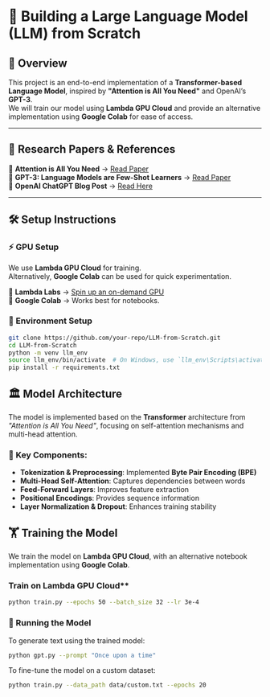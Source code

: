 # 🚀 Building a Large Language Model (LLM) from Scratch  

## 📌 Overview  
This project is an end-to-end implementation of a **Transformer-based Language Model**, inspired by **"Attention is All You Need"** and OpenAI’s **GPT-3**.  
We will train our model using **Lambda GPU Cloud** and provide an alternative implementation using **Google Colab** for ease of access.

---

## 📖 Research Papers & References  
📄 **Attention is All You Need** → [Read Paper](https://arxiv.org/abs/1706.03762)  
📄 **GPT-3: Language Models are Few-Shot Learners** → [Read Paper](https://arxiv.org/abs/2005.14165)  
📄 **OpenAI ChatGPT Blog Post** → [Read Here](https://openai.com/blog/chatgpt/)  

---

## 🛠️ Setup Instructions

### ⚡ GPU Setup
We use **Lambda GPU Cloud** for training.  
Alternatively, **Google Colab** can be used for quick experimentation.

🔗 **Lambda Labs** → [Spin up an on-demand GPU](https://lambdalabs.com)  
🔗 **Google Colab** → Works best for notebooks.

### 🔧 Environment Setup  
```bash
git clone https://github.com/your-repo/LLM-from-Scratch.git
cd LLM-from-Scratch
python -m venv llm_env
source llm_env/bin/activate  # On Windows, use `llm_env\Scripts\activate`
pip install -r requirements.txt
```

## 🏛️ Model Architecture  
The model is implemented based on the **Transformer** architecture from *"Attention is All You Need"*, focusing on self-attention mechanisms and multi-head attention.

### 🔹 Key Components:
- **Tokenization & Preprocessing**: Implemented **Byte Pair Encoding (BPE)**  
- **Multi-Head Self-Attention**: Captures dependencies between words  
- **Feed-Forward Layers**: Improves feature extraction  
- **Positional Encodings**: Provides sequence information  
- **Layer Normalization & Dropout**: Enhances training stability

## 🏋️ Training the Model  
We train the model on **Lambda GPU Cloud**, with an alternative notebook implementation using **Google Colab**.

### Train on Lambda GPU Cloud**
```bash
python train.py --epochs 50 --batch_size 32 --lr 3e-4
```

### 🧪 Running the Model</br>
To generate text using the trained model:</br>
```bash
python gpt.py --prompt "Once upon a time"
```

To fine-tune the model on a custom dataset:</br>
```bash
python train.py --data_path data/custom.txt --epochs 20
```


